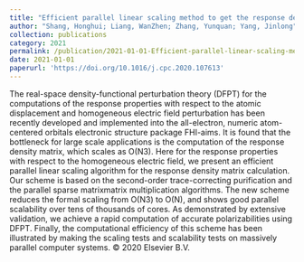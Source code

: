 ```yaml
---
title: "Efficient parallel linear scaling method to get the response density matrix in all-electron real-space density-functional perturbation theory"
author: "Shang, Honghui; Liang, WanZhen; Zhang, Yunquan; Yang, Jinlong"
collection: publications
category: 2021
permalink: /publication/2021-01-01-Efficient-parallel-linear-scaling-method-to-get-the-response-density-matrix-in-all-electron-real-space-density-functional-perturbation-theory
date: 2021-01-01
paperurl: 'https://doi.org/10.1016/j.cpc.2020.107613'
---
```


The real-space density-functional perturbation theory (DFPT) for the computations of the response properties with respect to the atomic displacement and homogeneous electric field perturbation has been recently developed and implemented into the all-electron, numeric atom-centered orbitals electronic structure package FHI-aims. It is found that the bottleneck for large scale applications is the computation of the response density matrix, which scales as O(N3). Here for the response properties with respect to the homogeneous electric field, we present an efficient parallel linear scaling algorithm for the response density matrix calculation. Our scheme is based on the second-order trace-correcting purification and the parallel sparse matrixmatrix multiplication algorithms. The new scheme reduces the formal scaling from O(N3) to O(N), and shows good parallel scalability over tens of thousands of cores. As demonstrated by extensive validation, we achieve a rapid computation of accurate polarizabilities using DFPT. Finally, the computational efficiency of this scheme has been illustrated by making the scaling tests and scalability tests on massively parallel computer systems. © 2020 Elsevier B.V.

